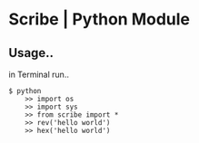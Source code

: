 # Scribe | Python Module

## Usage..

in Terminal run..

	$ python
		>> import os
		>> import sys
		>> from scribe import *
		>> rev('hello world')
		>> hex('hello world')
 

